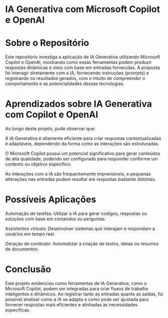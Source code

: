 # IA Generativa com Microsoft Copilot e OpenAI
# Sobre o Repositório
Este repositório investiga a aplicação de IA Generativa utilizando Microsoft Copilot e OpenAI, mostrando como essas ferramentas podem produzir respostas dinâmicas e úteis com base em entradas fornecidas. A proposta foi interagir diretamente com a IA, fornecendo instruções (prompts) e registrando os resultados gerados, com o intuito de compreender o comportamento e as potencialidades dessas tecnologias.

# Aprendizados sobre IA Generativa com Copilot e OpenAI
Ao longo deste projeto, pude observar que:

A IA Generativa é altamente eficiente para criar respostas contextualizadas e adaptáveis, dependendo da forma como as interações são estruturadas.

O Microsoft Copilot possui um potencial significativo para gerar conteúdos de alta qualidade, podendo ser configurado para responder conforme um contexto ou objetivo específico.

As interações com a IA são frequentemente imprevisíveis, e pequenas alterações nas entradas podem resultar em respostas bastante distintas.

# Possíveis Aplicações

Automação de tarefas: Utilizar a IA para gerar códigos, respostas ou soluções com base em comandos ou perguntas.

Assistentes virtuais: Desenvolver sistemas que interajam e respondam a usuários em tempo real.

Geração de conteúdo: Automatizar a criação de textos, ideias ou resumos de documentos.

# Conclusão
Este projeto evidenciou como ferramentas de IA Generativa, como o Microsoft Copilot, podem ser integradas para criar fluxos de trabalho inteligentes e dinâmicos. Ao registrar tanto as entradas quanto as saídas, foi possível analisar como a IA se adapta e como pode ser ajustada para fornecer respostas mais eficientes e alinhadas às necessidades específicas.

